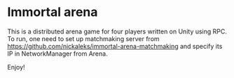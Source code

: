 # Immortal arena

This is a distributed arena game for four players written on Unity using RPC. To run, one need to set up matchmaking server from https://github.com/nickaleks/immortal-arena-matchmaking and specify its IP in NetworkManager from Arena.

Enjoy!
